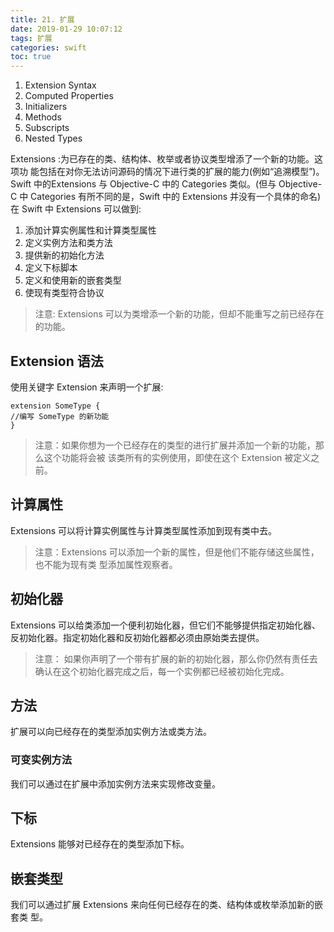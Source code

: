 ```yaml
---
title: 21. 扩展
date: 2019-01-29 10:07:12
tags: 扩展
categories: swift
toc: true
---
```


1. Extension Syntax
2. Computed Properties
3. Initializers
4. Methods
5. Subscripts
6. Nested Types

<!--more-->

 Extensions :为已存在的类、结构体、枚举或者协议类型增添了一个新的功能。这项功 能包括在对你无法访问源码的情况下进行类的扩展的能力(例如“追溯模型”)。Swift 中的Extensions 与 Objective-C 中的 Categories 类似。(但与 Objective-C 中 Categories 有所不同的是，Swift 中的 Extensions 并没有一个具体的命名)
在 Swift 中 Extensions 可以做到:

1. 添加计算实例属性和计算类型属性
2. 定义实例方法和类方法
3. 提供新的初始化方法
4. 定义下标脚本
5. 定义和使用新的嵌套类型
6. 使现有类型符合协议
  
> 注意: Extensions 可以为类增添一个新的功能，但却不能重写之前已经存在的功能。

## Extension 语法

使用关键字 Extension 来声明一个扩展:

```
extension SomeType {
//编写 SomeType 的新功能
}
```

> 注意：如果你想为一个已经存在的类型的进行扩展并添加一个新的功能，那么这个功能将会被 该类所有的实例使用，即使在这个 Extension 被定义之前。

## 计算属性
Extensions 可以将计算实例属性与计算类型属性添加到现有类中去。

> 注意：Extensions 可以添加一个新的属性，但是他们不能存储这些属性，也不能为现有类 型添加属性观察者。

## 初始化器

Extensions 可以给类添加一个便利初始化器，但它们不能够提供指定初始化器、反初始化器。指定初始化器和反初始化器都必须由原始类去提供。

> 注意： 如果你声明了一个带有扩展的新的初始化器，那么你仍然有责任去确认在这个初始化器完成之后，每一个实例都已经被初始化完成。

## 方法

扩展可以向已经存在的类型添加实例方法或类方法。


### 可变实例方法  

 我们可以通过在扩展中添加实例方法来实现修改变量。
 
 ## 下标
 
 Extensions 能够对已经存在的类型添加下标。
 
## 嵌套类型

我们可以通过扩展 Extensions 来向任何已经存在的类、结构体或枚举添加新的嵌套类 型。